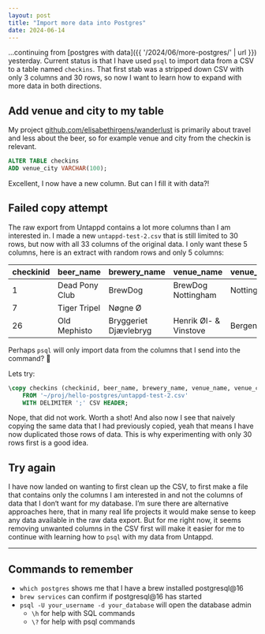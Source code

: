 ```yaml
---
layout: post
title: "Import more data into Postgres"
date: 2024-06-14
---
```


…continuing from [postgres with data]({{ '/2024/06/more-postgres/' | url }}) yesterday. Current status is that I have used `psql` to import data from a CSV to a table named `checkins`. That first stab was a stripped down CSV with only 3 columns and 30 rows, so now I want to learn how to expand with more data in both directions.

## Add venue and city to my table

My project [github.com/elisabethirgens/wanderlust](https://github.com/elisabethirgens/wanderlust) is primarily about travel and less about the beer, so for example venue and city from the checkin is relevant.

```sql
ALTER TABLE checkins
ADD venue_city VARCHAR(100);
```

Excellent, I now have a new column. But can I fill it with data?!

## Failed copy attempt

The raw export from Untappd contains a lot more columns than I am interested in. I made a new `untappd-test-2.csv` that is still limited to 30 rows, but now with all 33 columns of the original data. I&nbsp;only want these 5 columns, here is an extract with random rows and only 5 columns:

| checkinid | beer_name      | brewery_name          | venue_name            | venue_city |
| :-------- | :------------- | :-------------------- | :-------------------- | :--------- |
| 1         | Dead Pony Club | BrewDog               | BrewDog Nottingham    | Nottingham |
| 7         | Tiger Tripel   | Nøgne Ø               |                       |            |
| 26        | Old Mephisto   | Bryggeriet Djævlebryg | Henrik Øl- & Vinstove | Bergen     |

Perhaps `psql` will only import data from the columns that I send into the command? 🙏

Lets try:

```sql
\copy checkins (checkinid, beer_name, brewery_name, venue_name, venue_city)
    FROM '~/proj/hello-postgres/untappd-test-2.csv'
    WITH DELIMITER ';' CSV HEADER;
```

Nope, that did not work. Worth a shot! And also now I see that naively copying the same data that I had previously copied, yeah that means I have now duplicated those rows of data. This is why experimenting with only 30 rows first is a good idea.

## Try again

I have now landed on wanting to first clean up the CSV, to first make a file that contains only the columns I am interested in and not the columns of data that I don‘t want for my database. I’m sure there are alternative approaches here, that in many real life projects it would make sense to keep any data available in the raw data export. But for me right now, it seems removing unwanted columns in the CSV first will make it easier for me to continue with learning how to `psql` with my data from Untappd.

---

## Commands to remember

- `which postgres` shows me that I have a brew installed postgresql@16
- `brew services` can confirm if postgresql@16 has started
- `psql -U your_username -d your_database` will open the database admin
  - `\h` for help with SQL commands
  - `\?` for help with psql commands
